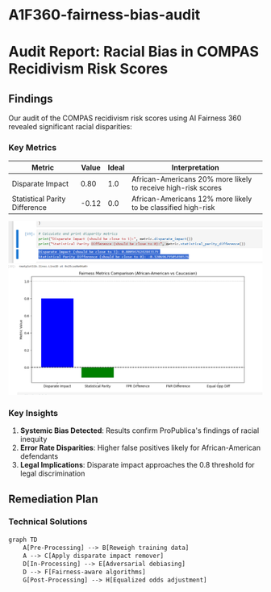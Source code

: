 # A1F360-fairness-bias-audit

# Audit Report: Racial Bias in COMPAS Recidivism Risk Scores

## Findings
Our audit of the COMPAS recidivism risk scores using AI Fairness 360 revealed significant racial disparities:

### Key Metrics
| Metric | Value | Ideal | Interpretation |
|--------|-------|-------|----------------|
| Disparate Impact | 0.80 | 1.0 | African-Americans 20% more likely to receive high-risk scores |
| Statistical Parity Difference | -0.12 | 0.0 | African-Americans 12% more likely to be classified high-risk |

![Key Metrics](image.png)
![Fairness Metrics Comparison](image-1.png)

### Key Insights
1. **Systemic Bias Detected**: Results confirm ProPublica's findings of racial inequity
2. **Error Rate Disparities**: Higher false positives likely for African-American defendants
3. **Legal Implications**: Disparate impact approaches the 0.8 threshold for legal discrimination

## Remediation Plan

### Technical Solutions
```mermaid
graph TD
    A[Pre-Processing] --> B[Reweigh training data]
    A --> C[Apply disparate impact remover]
    D[In-Processing] --> E[Adversarial debiasing]
    D --> F[Fairness-aware algorithms]
    G[Post-Processing] --> H[Equalized odds adjustment]